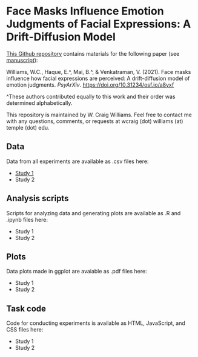 # Face Masks Influence Emotion Judgments of Facial Expressions: A Drift-Diffusion Model
[This Github repository](https://github.com/wcwill/FaceMasksEmotion) contains materials for the following paper (see [manuscript](https://psyarxiv.com/a8yxf/)):

Williams, W.C., Haque, E.^, Mai, B.^, & Venkatraman, V. (2021). Face masks influence how facial expressions are perceived: A drift-diffusion model of emotion judgments. <i>PsyArXiv</i>. https://doi.org/10.31234/osf.io/a8yxf

^These authors contributed equally to this work and their order was determined alphabetically.

This repository is maintained by W. Craig Williams. Feel free to contact me with any questions, comments, or requests at wcraig (dot) williams (at) temple (dot) edu.

## Data

Data from all experiments are available as .csv files here:
  - [Study 1](https://github.com/wcwill/FaceMasksEmotion/tree/main/study1/data)
  - Study 2

## Analysis scripts

Scripts for analyzing data and generating plots are available as .R and .ipynb files here:
  - Study 1
  - Study 2

## Plots

Data plots made in ggplot are avaiable as .pdf files here:
  - Study 1
  - Study 2

## Task code

Code for conducting experiments is available as HTML, JavaScript, and CSS files here:
  - Study 1
  - Study 2
